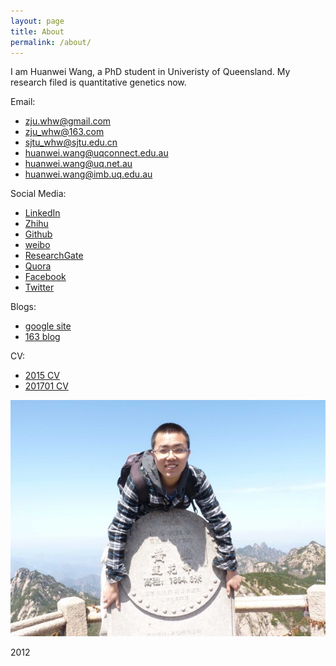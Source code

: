 ```yaml
---
layout: page
title: About
permalink: /about/
---
```


I am Huanwei Wang, a PhD student in Univeristy of Queensland. My research filed is quantitative genetics now.

Email:

- zju.whw@gmail.com
- zju_whw@163.com
- sjtu_whw@sjtu.edu.cn
- huanwei.wang@uqconnect.edu.au
- huanwei.wang@uq.net.au
- huanwei.wang@imb.uq.edu.au

Social Media:

- [LinkedIn](https://cn.linkedin.com/in/huanwei-wang-53205b61)
- [Zhihu](https://www.zhihu.com/people/wang-huan-wei)
- [Github](https://github.com/zjuwhw)
- [weibo](http://weibo.com/u/1862168475)
- [ResearchGate](https://www.researchgate.net/profile/Huanwei_Wang)
- [Quora](https://www.quora.com/profile/Wang-Huanwei)
- [Facebook](https://www.facebook.com/zju.whw)
- [Twitter](https://twitter.com/zjuwhw)

Blogs:

- [google site](https://sites.google.com/site/zjuwhwsblog/home)
- [163 blog](http://blog.163.com/zju_whw/)

CV:

- [2015 CV](/documents/CV_whw-2015.pdf)
- [201701 CV](/documents/CV_whw-201701.pdf) 

![Alt text](/images/me.jpg)

2012
